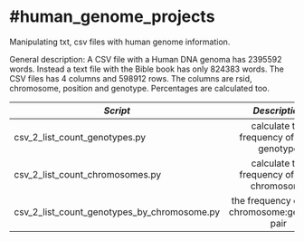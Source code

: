 <h1>#human_genome_projects</h1>
Manipulating txt, csv files with human genome information.


General description:
A CSV file with a Human DNA genoma has 2395592 words. Instead a text file with the Bible book has only 824383 words. The CSV files has 4 columns and 598912 rows. The columns are rsid, chromosome, position and genotype. Percentages are calculated too.


|*Script*                                   |*Description*                                 |
| ------------------------------------------|:--------------------------------------------:|
|csv_2_list_count_genotypes.py              |calculate the frequency of each genotype      |
|csv_2_list_count_chromosomes.py            |calculate the frequency of each chromosome    |
|csv_2_list_count_genotypes_by_chromosome.py|the frequency of each chromosome:genotype pair| 
